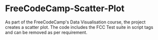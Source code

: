 # FreeCodeCamp-Scatter-Plot
As part of the FreeCodeCamp's Data Visualisation course, the project creates a scatter plot. The code includes the FCC Test suite in script tags and can be removed as per requirement.

